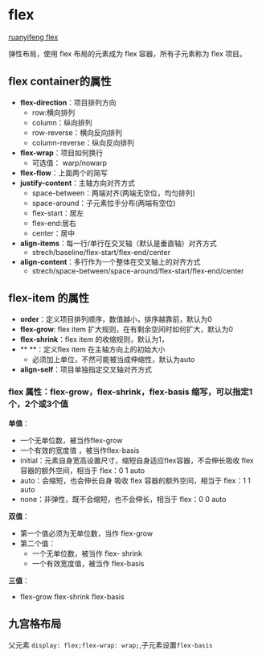 # flex
[ruanyifeng flex](https://www.ruanyifeng.com/blog/2015/07/flex-grammar.html)

弹性布局，使用 flex 布局的元素成为 flex 容器，所有子元素称为 flex 项目。
## flex container的属性
- **flex-direction**：项目排列方向
  - row:横向排列
  - column：纵向排列
  - row-reverse：横向反向排列
  - column-reverse：纵向反向排列
- **flex-wrap**：项目如何换行
  - 可选值： warp/nowarp
- **flex-flow**：上面两个的简写
- **justify-content**：主轴方向对齐方式
  - space-between：两端对齐(两端无空位，均匀排列)
  - space-around：子元素拉手分布(两端有空位)
  - flex-start：居左
  - flex-end:居右
  - center：居中
- **align-items**：每一行/单行在交叉轴（默认是垂直轴）对齐方式
  - strech/baseline/flex-start/flex-end/center
- **align-content**：多行作为一个整体在交叉轴上的对齐方式
  - strech/space-between/space-around/flex-start/flex-end/center

## flex-item 的属性

- **order**：定义项目排列顺序，数值越小，排序越靠前，默认为0
- **flex-grow**: flex item 扩大规则，在有剩余空间时如何扩大，默认为0
- **flex-shrink**：flex item 的收缩规则，默认为1，
- **
**：定义flex item 在主轴方向上的初始大小
  - 必须加上单位，不然可能被当成伸缩性，默认为auto
- **align-self**：项目单独指定交叉轴对齐方式

### flex 属性：flex-grow，flex-shrink，flex-basis 缩写，可以指定1个，2个或3个值

**单值**：
  - 一个无单位数，被当作flex-grow
  - 一个有效的宽度值 ，被当作flex-basis
  - initial：元素自身宽高设置尺寸，缩短自身适应flex容器，不会伸长吸收 flex 容器的额外空间，相当于 flex：0 1 auto
  - auto：会缩短，也会伸长自身 吸收 flex 容器的额外空间，相当于 flex：1 1 auto
  - none：非弹性，既不会缩短，也不会伸长，相当于 flex：0 0 auto

**双值**：
  - 第一个值必须为无单位数，当作 flex-grow
  - 第二个值：
    - 一个无单位数，被当作 flex- shrink
    - 一个有效宽度值，被当作 flex-basis

**三值**：
  - flex-grow flex-shrink flex-basis

## 九宫格布局
父元素 
``display: flex;flex-wrap: wrap;``,子元素设置``flex-basis``















